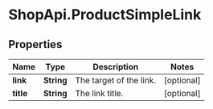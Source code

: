 # ShopApi.ProductSimpleLink

## Properties
Name | Type | Description | Notes
------------ | ------------- | ------------- | -------------
**link** | **String** | The target of the link. | [optional] 
**title** | **String** | The link title. | [optional] 
